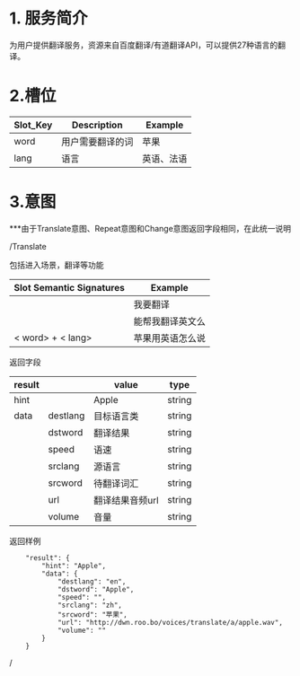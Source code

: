 # 1. 服务简介

为用户提供翻译服务，资源来自百度翻译\/有道翻译API，可以提供27种语言的翻译。

# 2.槽位

| **Slot\_Key** | **Description** | **Example** |
| --- | --- | --- |
| word | 用户需要翻译的词 | 苹果 |
| lang | 语言 | 英语、法语 |

# 3.意图

\*\*\*由于Translate意图、Repeat意图和Change意图返回字段相同，在此统一说明



\/Translate

包括进入场景，翻译等功能

| **Slot Semantic Signatures** | **Example** |
| --- | --- |
|  | 我要翻译 |
|  | 能帮我翻译英文么 |
| &lt; word&gt; + &lt; lang&gt; | 苹果用英语怎么说 |

返回字段

| **result** |  | **value** | **type** |
| --- | --- | --- | --- |
| hint |  | Apple | string |
| data | destlang | 目标语言类 | string |
|  | dstword | 翻译结果 | string |
|  | speed | 语速 | string |
|  | srclang | 源语言 | string |
|  | srcword | 待翻译词汇 | string |
|  | url | 翻译结果音频url | string |
|  | volume | 音量 | string |

返回样例

```
    "result": {
        "hint": "Apple",
        "data": {
            "destlang": "en",
            "dstword": "Apple",
            "speed": "",
            "srclang": "zh",
            "srcword": "苹果",
            "url": "http://dwn.roo.bo/voices/translate/a/apple.wav",
            "volume": ""
        }
    }
```

\/

